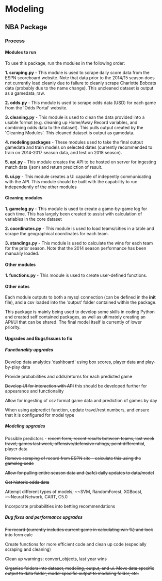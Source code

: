 # Modeling
## NBA Package
### Process
#### Modules to run
To use this package, run the modules in the following order:

**1. scraping.py** - This module is used to scrape daily score data from the ESPN scoreboard website.
				 Note that data prior to the 2014/15 season does not currently load cleanly due to failure to
				 cleanly scrape Charlotte Bobcats data (probably due to the name change).
				 This uncleaned dataset is output as a gamedata_raw.
				 
**2. odds.py** - This module is used to scrape odds data (USD) for each game from the 'Odds Portal' website.

**3. cleaning.py** - This module is used to clean the data provided into a usable format (e.g. cleaning up
					 Home/Away Record variables, and combining odds data to the dataset). This pulls
					 output created by the 'Cleaning Modules'. This cleaned dataset is output as gamedata.

**4. modeling packages** - These modules used to take the final output gamedata and train models on
						   selected dates (currently recommended to train on 2014-2017 season data,
						   and test on 2018 season).
					 
**5. api.py** - This module creates the API to be hosted on server for ingesting match data (json) and
				return prediction of result.

**6. ui.py** - This module creates a UI capable of indepently communicating with the API. This module should
			   be built with the capability to run independently of the other modules

#### Cleaning modules
**1. gamelog.py** - This module is used to create a game-by-game log for each time. This has largely been
					created to assist with calculation of variables in the core dataset

**2. coordinates.py** - This module is used to load teams/cities in a table and scrape the geographical
						coordinates for each team.

**3. standings.py** - This module is used to calculate the wins for each team for the prior season.
					  Note that the 2014 season performance has been manually loaded.

#### Other modules
**1. functions.py** - This module is used to create user-defined functions.

#### Other notes
Each module outputs to both a mysql connection (can be defined in the __init__ file), and a csv loaded into the
'output' folder contained within the package.

This package is mainly being used to develop some skills in coding Python and created self contained packages, as
well as ultimately creating an API/UI that can be shared. The final model itself is currently of lower priority.

#### Upgrades and Bugs/Issues to fix
##### Functionality upgrades
Develop data analytics 'dashboard' using box scores, player data and play-by-play data

Provide probabilities and odds/returns for each predicted game

~~Develop UI for interaction with API~~ this should be developed further for appearance and functionality

Allow for ingesting of csv format game data and prediction of games by day

When using apipredict function, update travel/rest numbers, and ensure that it is configured for model
type

##### Modeling upgrades
Possible predictors - ~~recent form, recent results between teams, last week travel, games last week,
offensive/defensive ratings, point differential~~, player data

~~Remove scraping of record from ESPN site - calculate this using the gamelog code~~

~~Allow for pulling entire season data and (safe) daily updates to data/model~~

~~Get historic odds data~~

Attempt different types of models; ~~SVM, RandomForest, XGBoost, ~~Neural Network, CART, C5.0

Incorporate probabilities into betting recommendations

##### Bug fixes and performance upgrades
~~Fix record (currently includes current game in calculating win %) and look into form calc~~

Create functions for more efficient code and clean up code (especially scraping and cleaning)

Clean up warnings: convert_objects, last year wins

~~Organise folders into dataset, modeling, output, and ui. Move data specific output to data folder,
model specific output to modeling folder, etc.~~
